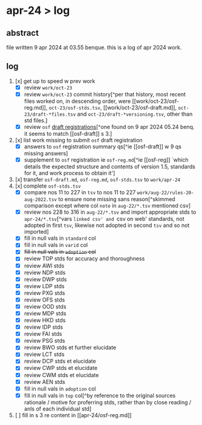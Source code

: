 # apr-24 > log

## abstract

file written 9 apr 2024 at 03.55 benque. this is a log of apr 2024 work.

## log

1. [x] get up to speed w prev work
    - [x] review `work/oct-23`
    - [x] review `work/oct-23` commit history[^per that history, most recent files worked on, in descending order, were [[work/oct-23/osf-reg.md]], `oct-23/osf-stds.tsv`, [[work/oct-23/osf-draft.md]], `oct-23/draft-*files.tsv` and `oct-23/draft-*versioning.tsv`, other than std files.]
    - [x] review `osf` [draft registrations](https://osf.io/7ujq5/registrations)[^one found on 9 apr 2024 05.24 benq. it seems to match [[osf-draft]] s 3.]
2. [x] list work missing to submit `osf` draft registration
    - [x] answers to `osf` registration summary qs[^ie [[osf-draft]] w 9 qs missing answers]
    - [x] supplement to `osf` registration ie `osf-reg.md`[^ie [[osf-reg]] `which details the expected structure and contents of version 1.5, standards for it, and work process to obtain it']
3. [x] transfer `osf-draft.md`, `osf-reg.md`, `osf-stds.tsv` to `work/apr-24`
4. [x] complete `osf-stds.tsv`
    - [x] compare nos 11 to 227 in `tsv` to nos 11 to 227 `work/aug-22/rules-20-aug-2022.tsv` to ensure none missing sans reason[^skimmed comparison except where col `note` in `aug-22/*.tsv` mentioned csv]
    - [x] review nos 228 to 316 in `aug-22/*.tsv` and import appropriate stds to `apr-24/*.tsv`[^vars `linked csv' and `csv on web' standards, not adopted in first `tsv`, likewise not adopted in second `tsv` and so not imported]
    - [x] fill in null vals in `standard` col
    - [x] fill in null vals in `varid` col
    - [x] ~~fill in null vals in `adoption` col~~
    - [x] review TOP stds for accuracy and thoroughness
    - [x] review AWI stds
    - [x] review NDP stds
    - [x] review DWP stds
    - [x] review LDP stds
    - [x] review PXG stds
    - [x] review OFS stds
    - [x] review OOD stds
    - [x] review MDP stds
    - [x] review HKD stds
    - [x] review IDP stds
    - [x] review FAI stds
    - [x] review PSG stds
    - [x] review BWO stds et further elucidate
    - [x] review LCT stds
    - [x] review DCP stds et elucidate
    - [x] review CWP stds et elucidate
    - [x] review CWM stds et elucidate
    - [x] review AEN stds
    - [x] fill in null vals in `adoption` col
    - [x] fill in null vals in `top` col[^by reference to the original sources rationale / motive for proferring stds, rather than by close reading / anls of each individual std]
5. [ ] fill in s 3 re content in [[apr-24/osf-reg.md]]